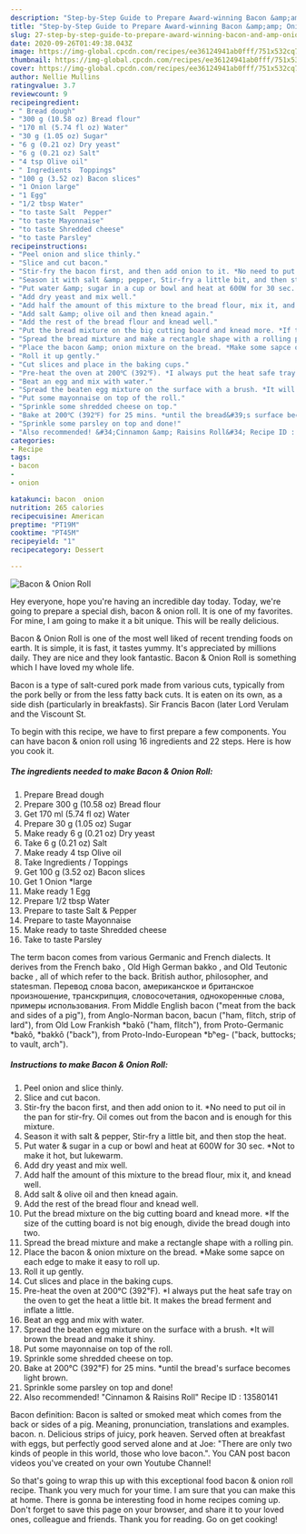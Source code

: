 ```yaml
---
description: "Step-by-Step Guide to Prepare Award-winning Bacon &amp;amp; Onion Roll"
title: "Step-by-Step Guide to Prepare Award-winning Bacon &amp;amp; Onion Roll"
slug: 27-step-by-step-guide-to-prepare-award-winning-bacon-and-amp-onion-roll
date: 2020-09-26T01:49:38.043Z
image: https://img-global.cpcdn.com/recipes/ee36124941ab0fff/751x532cq70/bacon-onion-roll-recipe-main-photo.jpg
thumbnail: https://img-global.cpcdn.com/recipes/ee36124941ab0fff/751x532cq70/bacon-onion-roll-recipe-main-photo.jpg
cover: https://img-global.cpcdn.com/recipes/ee36124941ab0fff/751x532cq70/bacon-onion-roll-recipe-main-photo.jpg
author: Nellie Mullins
ratingvalue: 3.7
reviewcount: 9
recipeingredient:
- " Bread dough"
- "300 g (10.58 oz) Bread flour"
- "170 ml (5.74 fl oz) Water"
- "30 g (1.05 oz) Sugar"
- "6 g (0.21 oz) Dry yeast"
- "6 g (0.21 oz) Salt"
- "4 tsp Olive oil"
- " Ingredients  Toppings"
- "100 g (3.52 oz) Bacon slices"
- "1 Onion large"
- "1 Egg"
- "1/2 tbsp Water"
- "to taste Salt  Pepper"
- "to taste Mayonnaise"
- "to taste Shredded cheese"
- "to taste Parsley"
recipeinstructions:
- "Peel onion and slice thinly."
- "Slice and cut bacon."
- "Stir-fry the bacon first, and then add onion to it. *No need to put oil in the pan for stir-fry. Oil comes out from the bacon and is enough for this mixture."
- "Season it with salt &amp; pepper, Stir-fry a little bit, and then stop the heat."
- "Put water &amp; sugar in a cup or bowl and heat at 600W for 30 sec. *Not to make it hot, but lukewarm."
- "Add dry yeast and mix well."
- "Add half the amount of this mixture to the bread flour, mix it, and knead well."
- "Add salt &amp; olive oil and then knead again."
- "Add the rest of the bread flour and knead well."
- "Put the bread mixture on the big cutting board and knead more. *If the size of the cutting board is not big enough, divide the bread dough into two."
- "Spread the bread mixture and make a rectangle shape with a rolling pin."
- "Place the bacon &amp; onion mixture on the bread. *Make some sapce on each edge to make it easy to roll up."
- "Roll it up gently."
- "Cut slices and place in the baking cups."
- "Pre-heat the oven at 200℃ (392℉). *I always put the heat safe tray on the oven to get the heat a little bit. It makes the bread ferment and inflate a little."
- "Beat an egg and mix with water."
- "Spread the beaten egg mixture on the surface with a brush. *It will brown the bread and make it shiny."
- "Put some mayonnaise on top of the roll."
- "Sprinkle some shredded cheese on top."
- "Bake at 200℃ (392℉) for 25 mins. *until the bread&#39;s surface becomes light brown."
- "Sprinkle some parsley on top and done!"
- "Also recommended! &#34;Cinnamon &amp; Raisins Roll&#34; Recipe ID : 13580141"
categories:
- Recipe
tags:
- bacon
- 
- onion

katakunci: bacon  onion 
nutrition: 265 calories
recipecuisine: American
preptime: "PT19M"
cooktime: "PT45M"
recipeyield: "1"
recipecategory: Dessert

---
```



![Bacon &amp; Onion Roll](https://img-global.cpcdn.com/recipes/ee36124941ab0fff/751x532cq70/bacon-onion-roll-recipe-main-photo.jpg)

Hey everyone, hope you're having an incredible day today. Today, we're going to prepare a special dish, bacon &amp; onion roll. It is one of my favorites. For mine, I am going to make it a bit unique. This will be really delicious.

Bacon &amp; Onion Roll is one of the most well liked of recent trending foods on earth. It is simple, it is fast, it tastes yummy. It's appreciated by millions daily. They are nice and they look fantastic. Bacon &amp; Onion Roll is something which I have loved my whole life.

Bacon is a type of salt-cured pork made from various cuts, typically from the pork belly or from the less fatty back cuts. It is eaten on its own, as a side dish (particularly in breakfasts). Sir Francis Bacon (later Lord Verulam and the Viscount St.


To begin with this recipe, we have to first prepare a few components. You can have bacon &amp; onion roll using 16 ingredients and 22 steps. Here is how you cook it.

<!--inarticleads1-->

##### The ingredients needed to make Bacon &amp; Onion Roll:

1. Prepare  Bread dough
1. Prepare 300 g (10.58 oz) Bread flour
1. Get 170 ml (5.74 fl oz) Water
1. Prepare 30 g (1.05 oz) Sugar
1. Make ready 6 g (0.21 oz) Dry yeast
1. Take 6 g (0.21 oz) Salt
1. Make ready 4 tsp Olive oil
1. Take  Ingredients / Toppings
1. Get 100 g (3.52 oz) Bacon slices
1. Get 1 Onion *large
1. Make ready 1 Egg
1. Prepare 1/2 tbsp Water
1. Prepare to taste Salt &amp; Pepper
1. Prepare to taste Mayonnaise
1. Make ready to taste Shredded cheese
1. Take to taste Parsley


The term bacon comes from various Germanic and French dialects. It derives from the French bako , Old High German bakko , and Old Teutonic backe , all of which refer to the back. British author, philosopher, and statesman. Перевод слова bacon, американское и британское произношение, транскрипция, словосочетания, однокоренные слова, примеры использования. From Middle English bacon (&#34;meat from the back and sides of a pig&#34;), from Anglo-Norman bacon, bacun (&#34;ham, flitch, strip of lard&#34;), from Old Low Frankish *bakō (&#34;ham, flitch&#34;), from Proto-Germanic *bakô, *bakkô (&#34;back&#34;), from Proto-Indo-European *bʰeg- (&#34;back, buttocks; to vault, arch&#34;). 

<!--inarticleads2-->

##### Instructions to make Bacon &amp; Onion Roll:

1. Peel onion and slice thinly.
1. Slice and cut bacon.
1. Stir-fry the bacon first, and then add onion to it. *No need to put oil in the pan for stir-fry. Oil comes out from the bacon and is enough for this mixture.
1. Season it with salt &amp; pepper, Stir-fry a little bit, and then stop the heat.
1. Put water &amp; sugar in a cup or bowl and heat at 600W for 30 sec. *Not to make it hot, but lukewarm.
1. Add dry yeast and mix well.
1. Add half the amount of this mixture to the bread flour, mix it, and knead well.
1. Add salt &amp; olive oil and then knead again.
1. Add the rest of the bread flour and knead well.
1. Put the bread mixture on the big cutting board and knead more. *If the size of the cutting board is not big enough, divide the bread dough into two.
1. Spread the bread mixture and make a rectangle shape with a rolling pin.
1. Place the bacon &amp; onion mixture on the bread. *Make some sapce on each edge to make it easy to roll up.
1. Roll it up gently.
1. Cut slices and place in the baking cups.
1. Pre-heat the oven at 200℃ (392℉). *I always put the heat safe tray on the oven to get the heat a little bit. It makes the bread ferment and inflate a little.
1. Beat an egg and mix with water.
1. Spread the beaten egg mixture on the surface with a brush. *It will brown the bread and make it shiny.
1. Put some mayonnaise on top of the roll.
1. Sprinkle some shredded cheese on top.
1. Bake at 200℃ (392℉) for 25 mins. *until the bread&#39;s surface becomes light brown.
1. Sprinkle some parsley on top and done!
1. Also recommended! &#34;Cinnamon &amp; Raisins Roll&#34; Recipe ID : 13580141


Bacon definition: Bacon is salted or smoked meat which comes from the back or sides of a pig. Meaning, pronunciation, translations and examples. bacon. n. Delicious strips of juicy, pork heaven. Served often at breakfast with eggs, but perfectly good served alone and at Joe: &#34;There are only two kinds of people in this world, those who love bacon.&#34;. You CAN post bacon videos you&#39;ve created on your own Youtube Channel! 

So that's going to wrap this up with this exceptional food bacon &amp; onion roll recipe. Thank you very much for your time. I am sure that you can make this at home. There is gonna be interesting food in home recipes coming up. Don't forget to save this page on your browser, and share it to your loved ones, colleague and friends. Thank you for reading. Go on get cooking!
